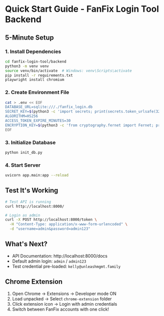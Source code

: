 # Quick Start Guide - FanFix Login Tool Backend

## 5-Minute Setup

### 1. Install Dependencies

```bash
cd fanfix-login-tool/backend
python3 -m venv venv
source venv/bin/activate  # Windows: venv\Scripts\activate
pip install -r requirements.txt
playwright install chromium
```

### 2. Create Environment File

```bash
cat > .env << EOF
DATABASE_URL=sqlite:///./fanfix_login.db
SECRET_KEY=$(python3 -c 'import secrets; print(secrets.token_urlsafe(32))')
ALGORITHM=HS256
ACCESS_TOKEN_EXPIRE_MINUTES=30
ENCRYPTION_KEY=$(python3 -c 'from cryptography.fernet import Fernet; print(Fernet.generate_key().decode())')
EOF
```

### 3. Initialize Database

```bash
python init_db.py
```

### 4. Start Server

```bash
uvicorn app.main:app --reload
```

## Test It's Working

```bash
# Test API is running
curl http://localhost:8000/

# Login as admin
curl -X POST http://localhost:8000/token \
  -H "Content-Type: application/x-www-form-urlencoded" \
  -d "username=admin&password=admin123"
```

## What's Next?

- API Documentation: http://localhost:8000/docs
- Default admin login: `admin` / `admin123`
- Test credential pre-loaded: `kelly@unleashmgmt.family`

## Chrome Extension

1. Open Chrome → Extensions → Developer mode ON
2. Load unpacked → Select `chrome-extension` folder
3. Click extension icon → Login with admin credentials
4. Switch between FanFix accounts with one click!
